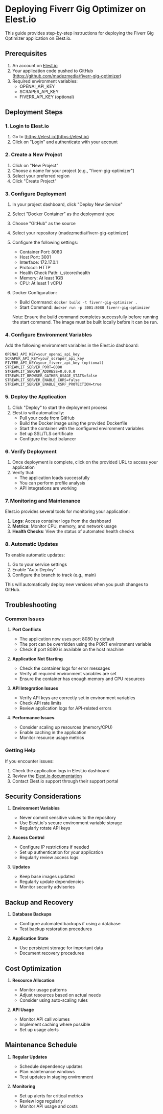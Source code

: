 # Deploying Fiverr Gig Optimizer on Elest.io

This guide provides step-by-step instructions for deploying the Fiverr Gig Optimizer application on Elest.io.

## Prerequisites

1. An account on [Elest.io](https://elest.io)
2. Your application code pushed to GitHub (https://github.com/madezmedia/fiverr-gig-optimizer)
3. Required environment variables:
   - OPENAI_API_KEY
   - SCRAPER_API_KEY
   - FIVERR_API_KEY (optional)

## Deployment Steps

### 1. Login to Elest.io

1. Go to [https://elest.io](https://elest.io)
2. Click on "Login" and authenticate with your account

### 2. Create a New Project

1. Click on "New Project"
2. Choose a name for your project (e.g., "fiverr-gig-optimizer")
3. Select your preferred region
4. Click "Create Project"

### 3. Configure Deployment

1. In your project dashboard, click "Deploy New Service"
2. Select "Docker Container" as the deployment type
3. Choose "GitHub" as the source
4. Select your repository (madezmedia/fiverr-gig-optimizer)
5. Configure the following settings:
   - Container Port: 8080
   - Host Port: 3001
   - Interface: 172.17.0.1
   - Protocol: HTTP
   - Health Check Path: /_stcore/health
   - Memory: At least 1GB
   - CPU: At least 1 vCPU

6. Docker Configuration:
   - Build Command: `docker build -t fiverr-gig-optimizer .`
   - Start Command: `docker run -p 3001:8080 fiverr-gig-optimizer`

   Note: Ensure the build command completes successfully before running the start command. The image must be built locally before it can be run.

### 4. Configure Environment Variables

Add the following environment variables in the Elest.io dashboard:

```
OPENAI_API_KEY=your_openai_api_key
SCRAPER_API_KEY=your_scraper_api_key
FIVERR_API_KEY=your_fiverr_api_key (optional)
STREAMLIT_SERVER_PORT=8080
STREAMLIT_SERVER_ADDRESS=0.0.0.0
STREAMLIT_BROWSER_GATHER_USAGE_STATS=false
STREAMLIT_SERVER_ENABLE_CORS=false
STREAMLIT_SERVER_ENABLE_XSRF_PROTECTION=true
```

### 5. Deploy the Application

1. Click "Deploy" to start the deployment process
2. Elest.io will automatically:
   - Pull your code from GitHub
   - Build the Docker image using the provided Dockerfile
   - Start the container with the configured environment variables
   - Set up SSL/TLS certificate
   - Configure the load balancer

### 6. Verify Deployment

1. Once deployment is complete, click on the provided URL to access your application
2. Verify that:
   - The application loads successfully
   - You can perform profile analysis
   - API integrations are working

### 7. Monitoring and Maintenance

Elest.io provides several tools for monitoring your application:

1. **Logs**: Access container logs from the dashboard
2. **Metrics**: Monitor CPU, memory, and network usage
3. **Health Checks**: View the status of automated health checks

### 8. Automatic Updates

To enable automatic updates:

1. Go to your service settings
2. Enable "Auto Deploy"
3. Configure the branch to track (e.g., main)

This will automatically deploy new versions when you push changes to GitHub.

## Troubleshooting

### Common Issues

1. **Port Conflicts**
   - The application now uses port 8080 by default
   - The port can be overridden using the PORT environment variable
   - Check if port 8080 is available on the host machine

2. **Application Not Starting**
   - Check the container logs for error messages
   - Verify all required environment variables are set
   - Ensure the container has enough memory and CPU resources

2. **API Integration Issues**
   - Verify API keys are correctly set in environment variables
   - Check API rate limits
   - Review application logs for API-related errors

3. **Performance Issues**
   - Consider scaling up resources (memory/CPU)
   - Enable caching in the application
   - Monitor resource usage metrics

### Getting Help

If you encounter issues:

1. Check the application logs in Elest.io dashboard
2. Review the [Elest.io documentation](https://docs.elest.io)
3. Contact Elest.io support through their support portal

## Security Considerations

1. **Environment Variables**
   - Never commit sensitive values to the repository
   - Use Elest.io's secure environment variable storage
   - Regularly rotate API keys

2. **Access Control**
   - Configure IP restrictions if needed
   - Set up authentication for your application
   - Regularly review access logs

3. **Updates**
   - Keep base images updated
   - Regularly update dependencies
   - Monitor security advisories

## Backup and Recovery

1. **Database Backups**
   - Configure automated backups if using a database
   - Test backup restoration procedures

2. **Application State**
   - Use persistent storage for important data
   - Document recovery procedures

## Cost Optimization

1. **Resource Allocation**
   - Monitor usage patterns
   - Adjust resources based on actual needs
   - Consider using auto-scaling rules

2. **API Usage**
   - Monitor API call volumes
   - Implement caching where possible
   - Set up usage alerts

## Maintenance Schedule

1. **Regular Updates**
   - Schedule dependency updates
   - Plan maintenance windows
   - Test updates in staging environment

2. **Monitoring**
   - Set up alerts for critical metrics
   - Review logs regularly
   - Monitor API usage and costs
